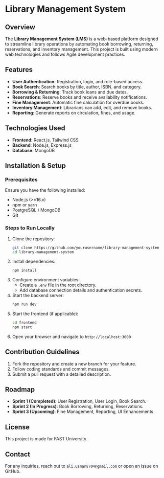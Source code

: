# Library Management System

## Overview
The **Library Management System (LMS)** is a web-based platform designed to streamline library operations by automating book borrowing, returning, reservations, and inventory management. This project is built using modern web technologies and follows Agile development practices.

## Features
- **User Authentication**: Registration, login, and role-based access.
- **Book Search**: Search books by title, author, ISBN, and category.
- **Borrowing & Returning**: Track book loans and due dates.
- **Reservations**: Reserve books and receive availability notifications.
- **Fine Management**: Automatic fine calculation for overdue books.
- **Inventory Management**: Librarians can add, edit, and remove books.
- **Reporting**: Generate reports on circulation, fines, and usage.

## Technologies Used
- **Frontend**: React.js, Tailwind CSS
- **Backend**: Node.js, Express.js
- **Database**: MongoDB

## Installation & Setup
### Prerequisites
Ensure you have the following installed:
- Node.js (>=16.x)
- npm or yarn
- PostgreSQL / MongoDB
- Git

### Steps to Run Locally
1. Clone the repository:
   ```bash
   git clone https://github.com/yourusername/library-management-system.git
   cd library-management-system
   ```
2. Install dependencies:
   ```bash
   npm install
   ```
3. Configure environment variables:
   - Create a `.env` file in the root directory.
   - Add database connection details and authentication secrets.
4. Start the backend server:
   ```bash
   npm run dev
   ```
5. Start the frontend (if applicable):
   ```bash
   cd frontend
   npm start
   ```
6. Open your browser and navigate to `http://localhost:3000`

## Contribution Guidelines
1. Fork the repository and create a new branch for your feature.
2. Follow coding standards and commit messages.
3. Submit a pull request with a detailed description.

## Roadmap
- **Sprint 1 (Completed)**: User Registration, User Login, Book Search.
- **Sprint 2 (In Progress)**: Book Borrowing, Returning, Reservations.
- **Sprint 3 (Upcoming)**: Fine Management, Reporting, UI Enhancements.

## License
This project is made for FAST University.

## Contact
For any inquiries, reach out to `ali.usman8704@gmail.com` or open an issue on GitHub.

